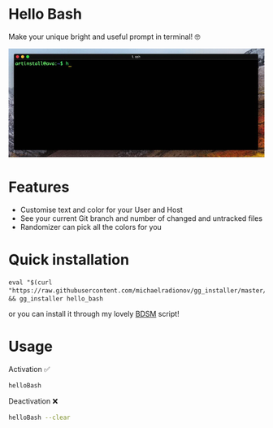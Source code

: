 # Hello Bash
Make your unique bright and useful prompt in terminal! 🤓

![](/assets/hello-bash.gif)

# Features
- Customise text and color for your User and Host
- See your current Git branch and number of changed and untracked files
- Randomizer can pick all the colors for you

# Quick installation
```shell
eval "$(curl "https://raw.githubusercontent.com/michaelradionov/gg_installer/master/gg_installer.sh")" && gg_installer hello_bash
```
or you can install it through my lovely [BDSM](https://github.com/michaelradionov/bdsm) script!

# Usage

Activation ✅
```sh
helloBash
```

Deactivation ❌
```sh
helloBash --clear
```
